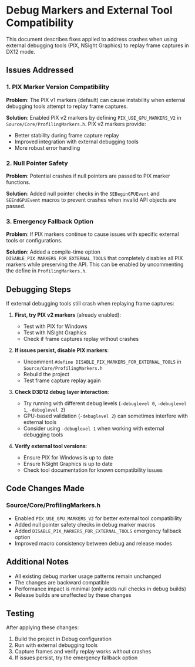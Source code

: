 # Debug Markers and External Tool Compatibility

This document describes fixes applied to address crashes when using external debugging tools (PIX, NSight Graphics) to replay frame captures in DX12 mode.

## Issues Addressed

### 1. PIX Marker Version Compatibility
**Problem**: The PIX v1 markers (default) can cause instability when external debugging tools attempt to replay frame captures.

**Solution**: Enabled PIX v2 markers by defining `PIX_USE_GPU_MARKERS_V2` in `Source/Core/ProfilingMarkers.h`. PIX v2 markers provide:
- Better stability during frame capture replay
- Improved integration with external debugging tools
- More robust error handling

### 2. Null Pointer Safety
**Problem**: Potential crashes if null pointers are passed to PIX marker functions.

**Solution**: Added null pointer checks in the `SEBeginGPUEvent` and `SEEndGPUEvent` macros to prevent crashes when invalid API objects are passed.

### 3. Emergency Fallback Option
**Problem**: If PIX markers continue to cause issues with specific external tools or configurations.

**Solution**: Added a compile-time option `DISABLE_PIX_MARKERS_FOR_EXTERNAL_TOOLS` that completely disables all PIX markers while preserving the API. This can be enabled by uncommenting the define in `ProfilingMarkers.h`.

## Debugging Steps

If external debugging tools still crash when replaying frame captures:

1. **First, try PIX v2 markers** (already enabled):
   - Test with PIX for Windows
   - Test with NSight Graphics
   - Check if frame captures replay without crashes

2. **If issues persist, disable PIX markers**:
   - Uncomment `#define DISABLE_PIX_MARKERS_FOR_EXTERNAL_TOOLS` in `Source/Core/ProfilingMarkers.h`
   - Rebuild the project
   - Test frame capture replay again

3. **Check D3D12 debug layer interaction**:
   - Try running with different debug levels (`-debuglevel 0`, `-debuglevel 1`, `-debuglevel 2`)
   - GPU-based validation (`-debuglevel 2`) can sometimes interfere with external tools
   - Consider using `-debuglevel 1` when working with external debugging tools

4. **Verify external tool versions**:
   - Ensure PIX for Windows is up to date
   - Ensure NSight Graphics is up to date
   - Check tool documentation for known compatibility issues

## Code Changes Made

### Source/Core/ProfilingMarkers.h
- Enabled `PIX_USE_GPU_MARKERS_V2` for better external tool compatibility
- Added null pointer safety checks in debug marker macros
- Added `DISABLE_PIX_MARKERS_FOR_EXTERNAL_TOOLS` emergency fallback option
- Improved macro consistency between debug and release modes

## Additional Notes

- All existing debug marker usage patterns remain unchanged
- The changes are backward compatible
- Performance impact is minimal (only adds null checks in debug builds)
- Release builds are unaffected by these changes

## Testing

After applying these changes:
1. Build the project in Debug configuration
2. Run with external debugging tools
3. Capture frames and verify replay works without crashes
4. If issues persist, try the emergency fallback option